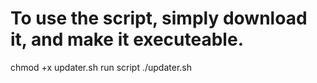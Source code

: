 # To use the script, simply download it, and make it executeable.

chmod +x updater.sh
run script ./updater.sh
